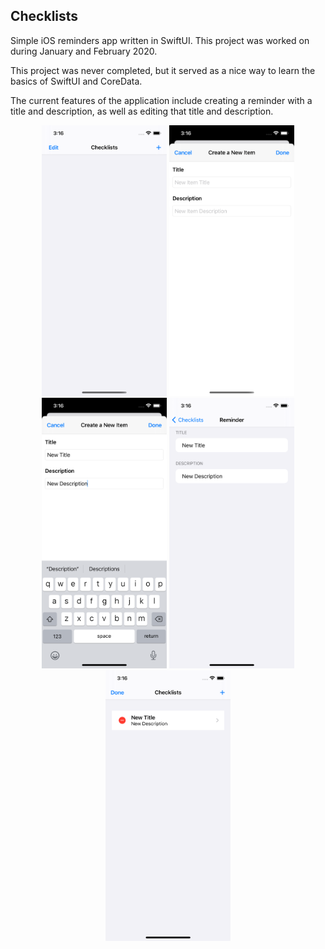 ## Checklists

Simple iOS reminders app written in SwiftUI. This project was worked on during January and February 2020.

This project was never completed, but it served as a nice way to learn the basics of SwiftUI and CoreData.

The current features of the application include creating a reminder with a title and description, as well as editing that title and description.

<div align="center">

<img src="Images/1.png" width="200"/>
<img src="Images/2.png" width="200"/>
<img src="Images/3.png" width="200"/>
<img src="Images/4.png" width="200"/>
<img src="Images/5.png" width="200"/>

</div>
